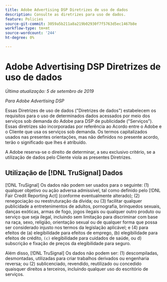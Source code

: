 ```yaml
---
title: Adobe Advertising DSP Diretrizes de uso de dados
description: Consulte as diretrizes para uso de dados.
feature: Policies
source-git-commit: 3059a5b211a8a219b02930f7f5763d5ec1467b8e
workflow-type: tm+mt
source-wordcount: '244'
ht-degree: 0%

---
```


# Adobe Advertising DSP Diretrizes de uso de dados

*Última atualização: 5 de setembro de 2019*

*Para Adobe Advertising DSP*

Essas Diretrizes de uso de dados (&quot;Diretrizes de dados&quot;) estabelecem os requisitos para o uso de determinados dados acessados por meio dos serviços sob demanda do Adobe para DSP de publicidade (&quot;Serviços&quot;). Essas diretrizes são incorporadas por referência ao Acordo entre o Adobe e o Cliente que usa os serviços sob demanda. Os termos capitalizados usados nas presentes orientações, mas não definidos no presente acordo, terão o significado que lhes é atribuído.

A Adobe reserva-se o direito de determinar, a seu exclusivo critério, se a utilização de dados pelo Cliente viola as presentes Diretrizes.

## Utilização de [!DNL TruSignal] Dados

[!DNL TruSignal] Os dados não podem ser usados para o seguinte: (1) qualquer objetivo ou ação adversa admissível, tal como definido pelo [!DNL Fair Credit Reporting Act] (conforme eventualmente alterado); (2) renegociação ou reestruturação da dívida; ou (3) facilitar qualquer publicidade a entretenimentos de adultos, pornografia, brinquedos sexuais, danças exóticas, armas de fogo, jogos ilegais ou qualquer outro produto ou serviço que seja ilegal, incluindo sem limitação para discriminar com base na raça, sexo, religião, orientação sexual ou de qualquer forma que possa ser considerado injusto nos termos da legislação aplicável; e (4) para efeitos de (a) elegibilidade para efeitos de emprego, (b) elegibilidade para efeitos de crédito, `(c)` elegibilidade para cuidados de saúde, ou d) subscrição e fixação de preços da elegibilidade para seguro.<!-- I used backticks in the previous sentence to prevent ( c ) from displaying as a copyright symbol. I think the OS does that. Using HTML code for the parentheses doesn't prevent it. -->

Além disso, [!DNL TruSignal] Os dados não podem ser: (1) descompiladas, desmontadas, utilizadas para criar trabalhos derivados ou engenharia reversa; ou (2) sublicenciado, revendido, reutilizado ou concedido quaisquer direitos a terceiros, incluindo qualquer uso do escritório de serviços.
